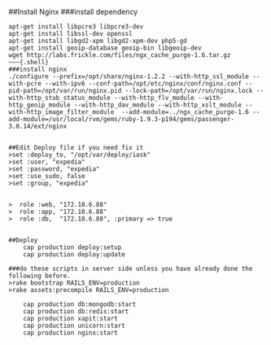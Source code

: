 
##Install Nginx
###install dependency
~~~{.shell}
apt-get install libpcre3 libpcre3-dev
apt-get install libssl-dev openssl
apt-get install libgd2-xpm libgd2-xpm-dev php5-gd
apt-get install geoip-database geoip-bin libgeoip-dev
wget http://labs.frickle.com/files/ngx_cache_purge-1.6.tar.gz
~~~{.shell}
###install nginx
./configure --prefix=/opt/share/nginx-1.2.2 --with-http_ssl_module --with-pcre --with-ipv6 --conf-path=/opt/etc/nginx/conf/nginx.conf --pid-path=/opt/var/run/nginx.pid --lock-path=/opt/var/run/nginx.lock --with-http_stub_status_module --with-http_flv_module --with-http_geoip_module --with-http_dav_module --with-http_xslt_module --with-http_image_filter_module  --add-module=../ngx_cache_purge-1.6 --add-module=/usr/local/rvm/gems/ruby-1.9.3-p194/gems/passenger-3.0.14/ext/nginx


##Edit Deploy file if you need fix it
>set :deploy_to, "/opt/var/deploy/iask"
>set :user, "expedia"
>set :password, "expedia"
>set :use_sudo, false
>set :group, "expedia"

  
>  role :web, "172.18.6.88"
>  role :app, "172.18.6.88"
>  role :db,  "172.18.6.88", :primary => true


##Deploy
    cap production deploy:setup
    cap production deploy:update

###do these scripts in server side unless you have already done the following before.
>rake bootstrap RAILS_ENV=production
>rake assets:precompile RAILS_ENV=production

    cap production db:mongodb:start
    cap production db:redis:start
    cap production xapit:start
    cap production unicorn:start
    cap production nginx:start



